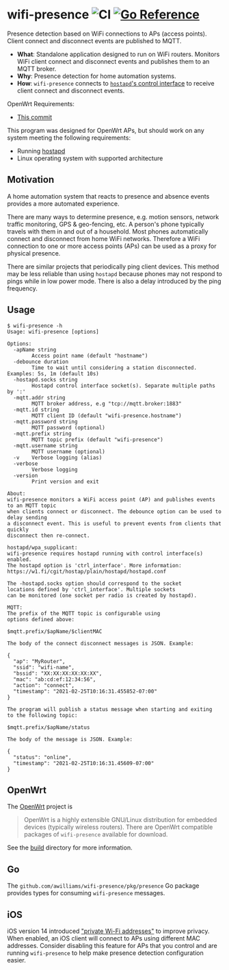 # wifi-presence ![CI](https://github.com/awilliams/wifi-presence/workflows/CI/badge.svg?branch=main) [![Go Reference](https://pkg.go.dev/badge/github.com/awilliams/wifi-presence.svg)](https://pkg.go.dev/github.com/awilliams/wifi-presence)

Presence detection based on WiFi connections to APs (access points).
Client connect and disconnect events are published to MQTT.

* **What**: Standalone application designed to run on WiFi routers. Monitors WiFi client connect and disconnect events and publishes them to an MQTT broker.
* **Why**: Presence detection for home automation systems.
* **How**: `wifi-presence` connects to [`hostapd`'s control interface](http://w1.fi/wpa_supplicant/devel/hostapd_ctrl_iface_page.html) to receive client connect and disconnect events.

OpenWrt Requirements:
 * [This commit](https://github.com/openwrt/openwrt/commit/1ccf4bb93b0304c3c32a8a31a711a6ab889fd47a)

This program was designed for OpenWrt APs, but should work on any system meeting the following requirements:
 * Running [hostapd](http://w1.fi/hostapd/)
 * Linux operating system with supported architecture

## Motivation

A home automation system that reacts to presence and absence events provides a more automated experience.

There are many ways to determine presence, e.g. motion sensors, network traffic monitoring, GPS & geo-fencing, etc.
A person's phone typically travels with them in and out of a household.
Most phones automatically connect and disconnect from home WiFi networks.
Therefore a WiFi connection to one or more access points (APs) can be used as a proxy for physical presence.

There are similar projects that periodically ping client devices.
This method may be less reliable than using `hostapd` because phones may not respond to pings while in low power mode.
There is also a delay introduced by the ping frequency.

## Usage

```
$ wifi-presence -h
Usage: wifi-presence [options]

Options:
  -apName string
    	Access point name (default "hostname")
  -debounce duration
    	Time to wait until considering a station disconnected. Examples: 5s, 1m (default 10s)
  -hostapd.socks string
    	Hostapd control interface socket(s). Separate multiple paths by ':'
  -mqtt.addr string
    	MQTT broker address, e.g "tcp://mqtt.broker:1883"
  -mqtt.id string
    	MQTT client ID (default "wifi-presence.hostname")
  -mqtt.password string
    	MQTT password (optional)
  -mqtt.prefix string
    	MQTT topic prefix (default "wifi-presence")
  -mqtt.username string
    	MQTT username (optional)
  -v	Verbose logging (alias)
  -verbose
    	Verbose logging
  -version
    	Print version and exit

About:
wifi-presence monitors a WiFi access point (AP) and publishes events to an MQTT topic
when clients connect or disconnect. The debounce option can be used to delay sending
a disconnect event. This is useful to prevent events from clients that quickly
disconnect then re-connect.

hostapd/wpa_supplicant:
wifi-presence requires hostapd running with control interface(s) enabled.
The hostapd option is 'ctrl_interface'. More information:
https://w1.fi/cgit/hostap/plain/hostapd/hostapd.conf

The -hostapd.socks option should correspond to the socket
locations defined by 'ctrl_interface'. Multiple sockets
can be monitored (one socket per radio is created by hostapd).

MQTT:
The prefix of the MQTT topic is configurable using
options defined above:

$mqtt.prefix/$apName/$clientMAC

The body of the connect disconnect messages is JSON. Example:

{
  "ap": "MyRouter",
  "ssid": "wifi-name",
  "bssid": "XX:XX:XX:XX:XX:XX",
  "mac": "ab:cd:ef:12:34:56",
  "action": "connect",
  "timestamp": "2021-02-25T10:16:31.455852-07:00"
}

The program will publish a status message when starting and exiting
to the following topic:

$mqtt.prefix/$apName/status

The body of the message is JSON. Example:

{
  "status": "online",
  "timestamp": "2021-02-25T10:16:31.45609-07:00"
}
```

## OpenWrt

The [OpenWrt](https://openwrt.org/about) project is
> OpenWrt is a highly extensible GNU/Linux distribution for embedded devices (typically wireless routers).
There are OpenWrt compatible packages of `wifi-presence` available for download.

See the [build](./build) directory for more information.

## Go

The `github.com/awilliams/wifi-presence/pkg/presence` Go package provides types for consuming `wifi-presence` messages.

## iOS

iOS version 14 introduced ["private Wi-Fi addresses"](https://support.apple.com/en-us/HT211227) to improve privacy.
When enabled, an iOS client will connect to APs using different MAC addresses. Consider disabling this feature for APs that
you control and are running `wifi-presence` to help make presence detection configuration easier.
